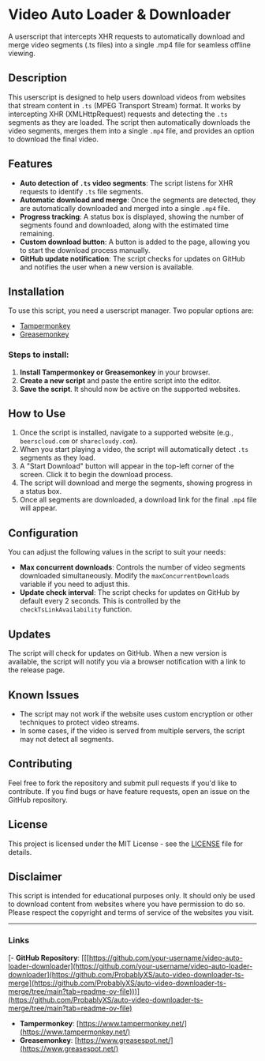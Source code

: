# Video Auto Loader & Downloader

A userscript that intercepts XHR requests to automatically download and merge video segments (.ts files) into a single .mp4 file for seamless offline viewing.

## Description

This userscript is designed to help users download videos from websites that stream content in `.ts` (MPEG Transport Stream) format. It works by intercepting XHR (XMLHttpRequest) requests and detecting the `.ts` segments as they are loaded. The script then automatically downloads the video segments, merges them into a single `.mp4` file, and provides an option to download the final video.

## Features

- **Auto detection of `.ts` video segments**: The script listens for XHR requests to identify `.ts` file segments.
- **Automatic download and merge**: Once the segments are detected, they are automatically downloaded and merged into a single `.mp4` file.
- **Progress tracking**: A status box is displayed, showing the number of segments found and downloaded, along with the estimated time remaining.
- **Custom download button**: A button is added to the page, allowing you to start the download process manually.
- **GitHub update notification**: The script checks for updates on GitHub and notifies the user when a new version is available.

## Installation

To use this script, you need a userscript manager. Two popular options are:

- [Tampermonkey](https://www.tampermonkey.net/)
- [Greasemonkey](https://www.greasespot.net/)

### Steps to install:

1. **Install Tampermonkey or Greasemonkey** in your browser.
2. **Create a new script** and paste the entire script into the editor.
3. **Save the script**. It should now be active on the supported websites.

## How to Use

1. Once the script is installed, navigate to a supported website (e.g., `beerscloud.com` or `sharecloudy.com`).
2. When you start playing a video, the script will automatically detect `.ts` segments as they load.
3. A "Start Download" button will appear in the top-left corner of the screen. Click it to begin the download process.
4. The script will download and merge the segments, showing progress in a status box.
5. Once all segments are downloaded, a download link for the final `.mp4` file will appear.

## Configuration

You can adjust the following values in the script to suit your needs:

- **Max concurrent downloads**: Controls the number of video segments downloaded simultaneously. Modify the `maxConcurrentDownloads` variable if you need to adjust this.
- **Update check interval**: The script checks for updates on GitHub by default every 2 seconds. This is controlled by the `checkTsLinkAvailability` function.

## Updates

The script will check for updates on GitHub. When a new version is available, the script will notify you via a browser notification with a link to the release page.

## Known Issues

- The script may not work if the website uses custom encryption or other techniques to protect video streams.
- In some cases, if the video is served from multiple servers, the script may not detect all segments.

## Contributing

Feel free to fork the repository and submit pull requests if you'd like to contribute. If you find bugs or have feature requests, open an issue on the GitHub repository.

## License

This project is licensed under the MIT License - see the [LICENSE](LICENSE) file for details.

## Disclaimer

This script is intended for educational purposes only. It should only be used to download content from websites where you have permission to do so. Please respect the copyright and terms of service of the websites you visit.

---

### Links

[- **GitHub Repository**: [[[https://github.com/your-username/video-auto-loader-downloader](https://github.com/your-username/video-auto-loader-downloader](https://github.com/ProbablyXS/auto-video-downloader-ts-merge](https://github.com/ProbablyXS/auto-video-downloader-ts-merge/tree/main?tab=readme-ov-file)))](https://github.com/ProbablyXS/auto-video-downloader-ts-merge/tree/main?tab=readme-ov-file)
- **Tampermonkey**: [https://www.tampermonkey.net/](https://www.tampermonkey.net/)
- **Greasemonkey**: [https://www.greasespot.net/](https://www.greasespot.net/)
